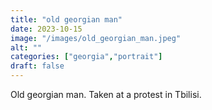 ```yaml
---
title: "old georgian man"
date: 2023-10-15
image: "/images/old_georgian_man.jpeg"
alt: ""
categories: ["georgia","portrait"]
draft: false
---
```


Old georgian man. Taken at a protest in Tbilisi. 